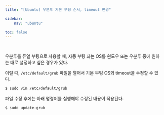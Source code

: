 ```yaml
---
title: "[Ubuntu] 우분투 기본 부팅 순서, timeout 변경"

sidebar:
    nav: "ubuntu"

toc: false
---
```


<br/>


우분투를 듀얼 부팅으로 사용할 때, 자동 부팅 되는 OS를 윈도우 또는 우분투 중에 원하는 대로 설정하고 싶은 경우가 있다.

이럴 때, `/etc/default/grub` 파일을 열어서 기본 부팅 OS와 timeout을 수정할 수 있다. 

```bash
$ sudo vim /etc/default/grub
```

파일 수정 후에는 아래 명령어를 실행해야 수정된 내용이 적용된다. 

```bash
$ sudo update-grub
```

<br/>
